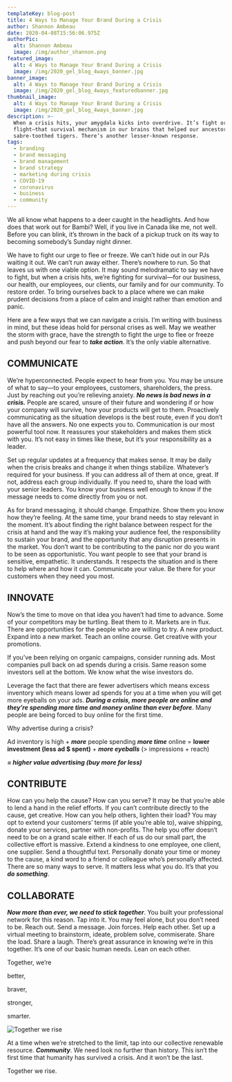 ```yaml
---
templateKey: blog-post
title: 4 Ways to Manage Your Brand During a Crisis
author: Shannon Ambeau
date: 2020-04-08T15:56:06.975Z
authorPic:
  alt: Shannon Ambeau
  image: /img/author_shannon.png
featured_image:
  alt: 4 Ways to Manage Your Brand During a Crisis
  image: /img/2020_gel_blog_4ways_banner.jpg
banner_image:
  alt: 4 Ways to Manage Your Brand During a Crisis
  image: /img/2020_gel_blog_4ways_featuredbanner.jpg
thumbnail_image:
  alt: 4 Ways to Manage Your Brand During a Crisis
  image: /img/2020_gel_blog_4ways_banner.jpg
description: >-
  When a crisis hits, your amygdala kicks into overdrive. It’s fight or
  flight—that survival mechanism in our brains that helped our ancestors outrun
  sabre-toothed tigers. There’s another lesser-known response.
tags:
  - branding
  - brand messaging
  - brand management
  - brand strategy
  - marketing during crisis
  - COVID-19
  - coronavirus
  - business
  - community
---
```

We all know what happens to a deer caught in the headlights. And how does that work out for Bambi? Well, if you live in Canada like me, not well. Before you can blink, it’s thrown in the back of a pickup truck on its way to becoming somebody’s Sunday night dinner. 

We have to fight our urge to flee or freeze. We can’t hide out in our PJs waiting it out. We can’t run away either. There’s nowhere to run. So that leaves us with one viable option. It may sound melodramatic to say we have to fight, but when a crisis hits, we’re fighting for survival—for our business, our health, our employees, our clients, our family and for our community. To restore order. To bring ourselves back to a place where we can make prudent decisions from a place of calm and insight rather than emotion and panic. 

Here are a few ways that we can navigate a crisis. I’m writing with business in mind, but these ideas hold for personal crises as well. May we weather the storm with grace, have the strength to fight the urge to flee or freeze and push beyond our fear to **_take action_**. It’s the only viable alternative. 

## **COMMUNICATE**

We’re hyperconnected. People expect to hear from you. You may be unsure of what to say—to your employees, customers, shareholders, the press. Just by reaching out you’re relieving anxiety. **_No news is bad news in a crisis._** People are scared, unsure of their future and wondering if or how your company will survive, how your products will get to them. Proactively communicating as the situation develops is the best route, even if you don’t have all the answers. No one expects you to. Communication is our most powerful tool now. It reassures your stakeholders and makes them stick with you. It’s not easy in times like these, but it’s your responsibility as a leader. 

Set up regular updates at a frequency that makes sense. It may be daily when the crisis breaks and change it when things stabilize.  Whatever’s required for your business. If you can address all of them at once, great. If not, address each group individually. If you need to, share the load with your senior leaders. You know your business well enough to know if the message needs to come directly from you or not. 

As for brand messaging, it should change. Empathize. Show them you know how they’re feeling. At the same time, your brand needs to stay relevant in the moment. It’s about finding the right balance between respect for the crisis at hand and the way it’s making your audience feel, the responsibility to sustain your brand, and the opportunity that any disruption presents in the market. You don’t want to be contributing to the panic nor do you want to be seen as opportunistic. You want people to see that your brand is sensitive, empathetic. It understands. It respects the situation and is there to help where and how it can. Communicate your value. Be there for your customers when they need you most. 

## **INNOVATE**

Now’s the time to move on that idea you haven’t had time to advance. Some of your competitors may be turtling. Beat them to it. Markets are in flux. There are opportunities for the people who are willing to try. A new product. Expand into a new market. Teach an online course. Get creative with your promotions. 

If you’ve been relying on organic campaigns, consider running ads. Most companies pull back on ad spends during a crisis. Same reason some investors sell at the bottom. We know what the wise investors do. 

Leverage the fact that there are fewer advertisers which means excess inventory which means lower ad spends for you at a time when you will get more eyeballs on your ads. _**During a crisis, more people are online and they’re spending more time and money online than ever before**_. Many people are being forced to buy online for the first time.   

Why advertise during a crisis?

Ad inventory is high + _**more**_ people spending _**more time**_ online =  **lower investment (less ad $ spent)** + _**more eyeballs**_ (> impressions  + reach)

**_\= higher value advertising (buy more for less)_**

## **CONTRIBUTE**

How can you help the cause? How can you serve? It may be that you’re able to lend a hand in the relief efforts. If you can’t contribute directly to the cause, get creative. How can you help others, lighten their load? You may opt to extend your customers’ terms (if able you’re able to), waive shipping, donate your services, partner with non-profits. The help you offer doesn’t need to be on a grand scale either. If each of us do our small part, the collective effort is massive. Extend a kindness to one employee, one client, one supplier. Send a thoughtful text. Personally donate your time or money to the cause, a kind word to a friend or colleague who’s personally affected. There are so many ways to serve. It matters less what you do. It’s that you _**do something**_. 

## **COLLABORATE**

**_Now more than ever, we need to stick together_**. You built your professional network for this reason. Tap into it. You may feel alone, but you don’t need to be. Reach out. Send a message. Join forces. Help each other. Set up a virtual meeting to brainstorm, ideate, problem solve, commiserate. Share the load. Share a laugh. There’s great assurance in knowing we’re in this together. It’s one of our basic human needs. Lean on each other. 

Together, we’re 

better,

braver, 

stronger, 

smarter. 

![Together we rise](/img/2020_gel_blog_together_we_are_stronger_image.jpg "Together we rise")

At a time when we’re stretched to the limit, tap into our collective renewable resource. **_Community_**. We need look no further than history. This isn’t the first time that humanity has survived a crisis. And it won’t be the last. 

Together we rise.
